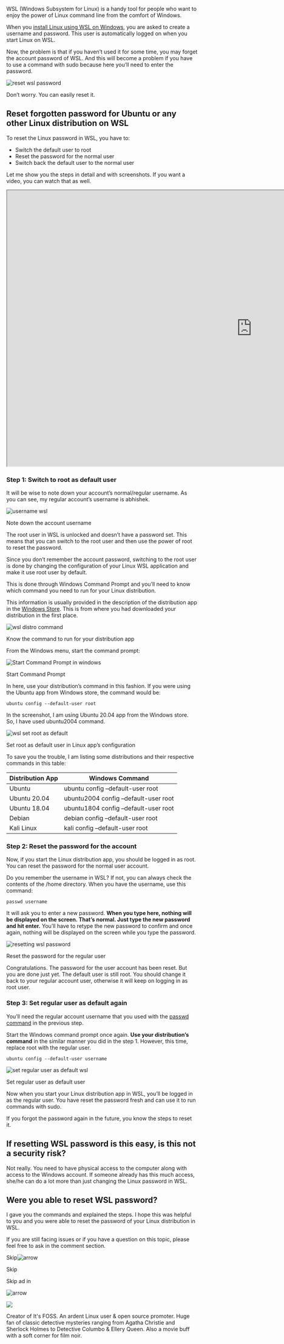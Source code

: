 WSL (Windows Subsystem for Linux) is a handy tool for people who want to enjoy the power of Linux command line from the comfort of Windows.

When you [install Linux using WSL on Windows](https://itsfoss.com/install-bash-on-windows/), you are asked to create a username and password. This user is automatically logged on when you start Linux on WSL.

Now, the problem is that if you haven’t used it for some time, you may forget the account password of WSL. And this will become a problem if you have to use a command with sudo because here you’ll need to enter the password.

![reset wsl password](https://itsfoss.com/wp-content/uploads/2021/06/reset-wsl-password.png)

Don’t worry. You can easily reset it.

## Reset forgotten password for Ubuntu or any other Linux distribution on WSL

To reset the Linux password in WSL, you have to:

-   Switch the default user to root
-   Reset the password for the normal user
-   Switch back the default user to the normal user

Let me show you the steps in detail and with screenshots. If you want a video, you can watch that as well.

<iframe loading="lazy" src="https://www.youtube.com/embed/HYGUz9mC7Hg?version=3&amp;rel=1&amp;showsearch=0&amp;showinfo=1&amp;iv_load_policy=1&amp;fs=1&amp;hl=en-US&amp;autohide=2&amp;wmode=transparent" allowfullscreen="true" sandbox="allow-scripts allow-same-origin allow-popups allow-presentation" width="1290" height="726"></iframe>

### Step 1: Switch to root as default user

It will be wise to note down your account’s normal/regular username. As you can see, my regular account’s username is abhishek.

![username wsl](https://itsfoss.com/wp-content/uploads/2021/06/username-wsl-800x296.png)

Note down the account username

The root user in WSL is unlocked and doesn’t have a password set. This means that you can switch to the root user and then use the power of root to reset the password.

Since you don’t remember the account password, switching to the root user is done by changing the configuration of your Linux WSL application and make it use root user by default.

This is done through Windows Command Prompt and you’ll need to know which command you need to run for your Linux distribution.

This information is usually provided in the description of the distribution app in the [Windows Store](https://www.microsoft.com/en-us/store/apps/windows). This is from where you had downloaded your distribution in the first place.

![wsl distro command](https://itsfoss.com/wp-content/uploads/2021/06/wsl-distro-command-800x602.png)

Know the command to run for your distribution app

From the Windows menu, start the command prompt:

![Start Command Prompt in windows](https://itsfoss.com/wp-content/uploads/2021/06/start-cmd-windows-800x500.jpg)

Start Command Prompt

In here, use your distribution’s command in this fashion. If you were using the Ubuntu app from Windows store, the command would be:

```
ubuntu config --default-user root
```

In the screenshot, I am using Ubuntu 20.04 app from the Windows store. So, I have used ubuntu2004 command.

![wsl set root as default](https://itsfoss.com/wp-content/uploads/2021/06/wsl-set-root-as-default-800x288.png)

Set root as default user in Linux app’s configuration

To save you the trouble, I am listing some distributions and their respective commands in this table:

| Distribution App | Windows Command |
| --- | --- |
| Ubuntu | ubuntu config –default-user root |
| Ubuntu 20.04 | ubuntu2004 config –default-user root |
| Ubuntu 18.04 | ubuntu1804 config –default-user root |
| Debian | debian config –default-user root |
| Kali Linux | kali config –default-user root |

### Step 2: Reset the password for the account

Now, if you start the Linux distribution app, you should be logged in as root. You can reset the password for the normal user account.

Do you remember the username in WSL? If not, you can always check the contents of the /home directory. When you have the username, use this command:

```
passwd username
```

It will ask you to enter a new password. **When you type here, nothing will be displayed on the screen. That’s normal. Just type the new password and hit enter.** You’ll have to retype the new password to confirm and once again, nothing will be displayed on the screen while you type the password.

![resetting wsl password](https://itsfoss.com/wp-content/uploads/2021/06/resetting-wsl-password-800x366.png)

Reset the password for the regular user

Congratulations. The password for the user account has been reset. But you are done just yet. The default user is still root. You should change it back to your regular account user, otherwise it will keep on logging in as root user.

### Step 3: Set regular user as default again

You’ll need the regular account username that you used with the [passwd command](https://linuxhandbook.com/passwd-command/) in the previous step.

Start the Windows command prompt once again. **Use your distribution’s command** in the similar manner you did in the step 1. However, this time, replace root with the regular user.

```
ubuntu config --default-user username
```

![set regular user as default wsl](https://itsfoss.com/wp-content/uploads/2021/06/set-regular-user-as-default-wsl-800x288.png)

Set regular user as default user

Now when you start your Linux distribution app in WSL, you’ll be logged in as the regular user. You have reset the password fresh and can use it to run commands with sudo.

If you forgot the password again in the future, you know the steps to reset it.

## If resetting WSL password is this easy, is this not a security risk?

Not really. You need to have physical access to the computer along with access to the Windows account. If someone already has this much access, she/he can do a lot more than just changing the Linux password in WSL.

## Were you able to reset WSL password?

I gave you the commands and explained the steps. I hope this was helpful to you and you were able to reset the password of your Linux distribution in WSL.

If you are still facing issues or if you have a question on this topic, please feel free to ask in the comment section.

Skip![arrow](https://sdk-canary.apester.com/assets/iconRightArrow.svg)

Skip

Skip ad in

![arrow](https://sdk-canary.apester.com/assets/iconRightArrow.svg)

![](https://itsfoss.com/wp-content/gravatars/2003563996b123e9460848e5ea27f4d6)

Creator of It's FOSS. An ardent Linux user & open source promoter. Huge fan of classic detective mysteries ranging from Agatha Christie and Sherlock Holmes to Detective Columbo & Ellery Queen. Also a movie buff with a soft corner for film noir.